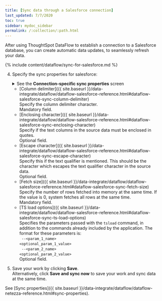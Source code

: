```yaml
---
title: [Sync data through a Salesforce connection]
last_updated: 7/7/2020
toc: true
sidebar: mydoc_sidebar
permalink: /:collection/:path.html
---
```

After using ThoughtSpot DataFlow to establish a connection to a Salesforce database, you can create automatic data updates, to seamlessly refresh your data.

{% include content/dataflow/sync-for-salesforce.md %}

4. Specify the sync properties for salesforce:

   <details>
     <summary>See the <strong>Connection-specific sync properties</strong> screen</summary><p><img src="../../images/dataflow-set-sync-properties-draft.png" alt="Enter sync details" /></p>
   </details>

     <!--![Enter connection details]({{ site.baseurl }}/images/dataflow-netezza-sync.png "Enter connection details")-->

   * [Column delimiter]({{ site.baseurl }}/data-integrate/dataflow/dataflow-salesforce-reference.html#dataflow-salesforce-sync-column-delimiter)<br/>Specify the column delimiter character.<br/>Mandatory field.
   * [Enclosing character]({{ site.baseurl }}/data-integrate/dataflow/dataflow-salesforce-reference.html#dataflow-salesforce-sync-enclosing-character)<br/>Specify if the text columns in the source data must be enclosed in quotes.<br/>Optional field.
   * [Escape character]({{ site.baseurl }}/data-integrate/dataflow/dataflow-salesforce-reference.html#dataflow-salesforce-sync-escape-character)<br/>Specify this if the text qualifier is mentioned. This should be the character which escapes the text qualifier character in the source data.<br/>Optional field.
   * [Fetch size]({{ site.baseurl }}/data-integrate/dataflow/dataflow-salesforce-reference.html#dataflow-salesforce-sync-fetch-size)<br/>Specify the number of rows fetched into memory at the same time. If the value is 0, system fetches all rows at the same time.<br/>Mandatory field.
   * [TS load options]({{ site.baseurl }}/data-integrate/dataflow/dataflow-salesforce-reference.html#dataflow-salesforce-sync-ts-load-options)<br/>Specifies the parameters passed with the <code>tsload</code> command, in addition to the commands already included by the application. The format for these parameters is:<br/><code> --&lt;param_1_name&gt; &lt;optional_param_1_value&gt;</code><br/><code> --&lt;param_2_name&gt; &lt;optional_param_2_value&gt;</code><br/>Optional field.

5. Save your work by clicking **Save**.<br/>Alternatively, click **Save and sync now** to save your work and sync data at the same time.

See [Sync properties]({{ site.baseurl }}/data-integrate/dataflow/dataflow-netezza-reference.html#sync-properties).
